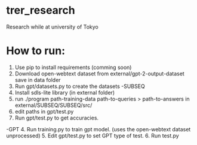 # trer_research
Research while at university of Tokyo

# How to run:
1. Use pip to install requirements (comming soon)
2. Download open-webtext dataset from external/gpt-2-output-dataset save in data folder
3. Run gpt/datasets.py to create the datasets
-SUBSEQ
4. Install sdls-lite library (in external folder)
5. run ./program path-training-data path-to-queries > path-to-answers in external/SUBSEQ/SUBSEQ/src/
6. edit paths in gpt/test.py
7. Run gpt/test.py to get accuracies.

-GPT
4. Run training.py to train gpt model. (uses the open-webtext dataset unprocessed)
5. Edit gpt/test.py to set GPT type of test.
6. Run test.py 
